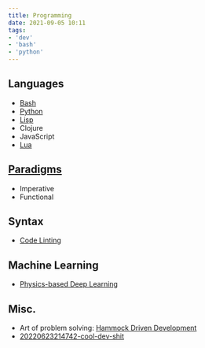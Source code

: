 ```yaml
---
title: Programming
date: 2021-09-05 10:11
tags:
- 'dev'
- 'bash'
- 'python'
---
```


## Languages

* [Bash](202109050717-bash.md)
* [Python](2021-08-30--13-16-37Z--python.md)
* [Lisp](20210916121401-lisp.md)
* Clojure
* JavaScript
* [Lua](20210910142103-lua.md)

## [Paradigms](20210919174052-programming-paradigms.md)

* Imperative
* Functional

## Syntax

* [Code Linting](20210906101735-code-linting.md)

## Machine Learning

* [Physics-based Deep Learning](https://physicsbaseddeeplearning.org/intro.html)

## Misc.

* Art of problem solving: [Hammock Driven Development](https://www.youtube.com/watch?v=f84n5oFoZBc)
* [20220623214742-cool-dev-shit](20220623214742-cool-dev-shit.md)